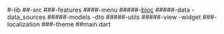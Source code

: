 #-lib
    ##-src
        ###-features
            ####-menu
                #####-[bloc](https://bloclibrary.dev/)
                #####-data
                    -data_sources
                #####-models
                    -dto
                #####-utils
                #####-view
                    -widget
        ###-localization
        ###-theme
    ##main.dart



